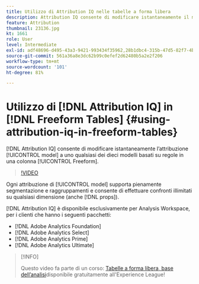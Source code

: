 ```yaml
---
title: Utilizzo di Attribution IQ nelle tabelle a forma libera
description: Attribution IQ consente di modificare istantaneamente il modello di attribuzione in uno qualsiasi dei dieci modelli basati su regole su una colonna a forma libera.
feature: Attribution
thumbnail: 23136.jpg
kt: 1661
role: User
level: Intermediate
exl-id: adf48696-d495-43a3-9421-993434f35962,28b1dbc4-315b-47d5-82f7-4b394ed31ad8
source-git-commit: 561a36a8e3dc62b99c0efef2d62480b5a2e2f206
workflow-type: tm+mt
source-wordcount: '101'
ht-degree: 81%

---
```


# Utilizzo di [!DNL Attribution IQ] in [!DNL Freeform Tables] {#using-attribution-iq-in-freeform-tables}

[!DNL Attribution IQ] consente di modificare istantaneamente l’attribuzione [!UICONTROL model] a uno qualsiasi dei dieci modelli basati su regole in una colonna [!UICONTROL Freeform].

>[!VIDEO](https://video.tv.adobe.com/v/23136/?quality=12)

Ogni attribuzione di [!UICONTROL model] supporta pienamente segmentazione e raggruppamenti e consente di effettuare confronti illimitati su qualsiasi dimensione (anche [!DNL props]).

[!DNL Attribution IQ] è disponibile esclusivamente per Analysis Workspace, per i clienti che hanno i seguenti pacchetti:

* [!DNL Adobe Analytics Foundation]
* [!DNL Adobe Analytics Select]
* [!DNL Adobe Analytics Prime]
* [!DNL Adobe Analytics Ultimate]

>[!INFO]
>
> Questo video fa parte di un corso: [Tabelle a forma libera, base dell’analisi](https://experienceleague.adobe.com/?recommended=Analytics-U-1-2020.3)disponibile gratuitamente all&#39;Experience League!
